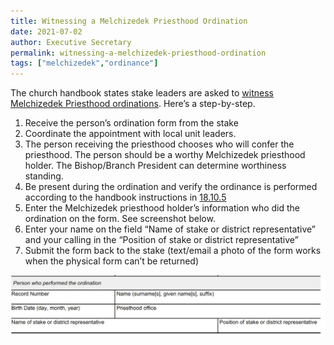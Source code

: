 ```yaml
---
title: Witnessing a Melchizedek Priesthood Ordination
date: 2021-07-02
author: Executive Secretary
permalink: witnessing-a-melchizedek-priesthood-ordination
tags: ["melchizedek","ordinance"]
---
```

The church handbook states stake leaders are asked to [witness Melchizedek Priesthood ordinations](https://www.churchofjesuschrist.org/study/manual/general-handbook/18-priesthood-ordinances-and-blessings?lang=eng&para=title_number32-p160#title_number32). Here’s a step-by-step.

1. Receive the person’s ordination form from the stake
2. Coordinate the appointment with local unit leaders.
3. The person receiving the priesthood chooses who will confer the priesthood. The person should be a worthy Melchizedek priesthood holder. The Bishop/Branch President can determine worthiness standing.
4. Be present during the ordination and verify the ordinance is performed according to the handbook instructions in [18.10.5](https://www.churchofjesuschrist.org/study/manual/general-handbook/18-priesthood-ordinances-and-blessings?lang=eng#title_number34)
5. Enter the Melchizedek priesthood holder’s information who did the ordination on the form. See screenshot below.
6. Enter your name on the field “Name of stake or district representative” and your calling in the “Position of stake or district representative”
7. Submit the form back to the stake (text/email a photo of the form works when the physical form can’t be returned)

![](../img/1_pHDBZqJT2iiMEbhdwA4S_A.webp)
